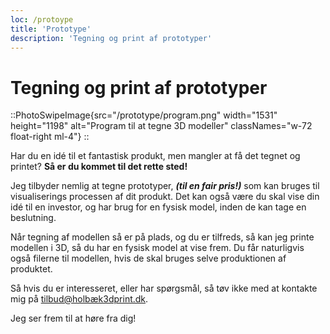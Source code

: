 ```yaml
---
loc: /protoype
title: 'Prototype'
description: 'Tegning og print af prototyper'
---
```


# Tegning og print af prototyper

::PhotoSwipeImage{src="/prototype/program.png" width="1531" height="1198" alt="Program til at tegne 3D modeller" classNames="w-72 float-right ml-4"}
::

Har du en idé til et fantastisk produkt, men mangler at få det tegnet og printet? **Så er du kommet til det rette sted!**

Jeg tilbyder nemlig at tegne prototyper, ***(til en fair pris!)*** som kan bruges til visualiserings processen af dit produkt. Det kan også være du skal vise din idé til en investor, og har brug for en fysisk model, inden de kan tage en beslutning. 

Når tegning af modellen så er på plads, og du er tilfreds, så kan jeg printe modellen i 3D, så du har en fysisk model at vise frem. Du får naturligvis også filerne til modellen, hvis de skal bruges selve produktionen af produktet.

Så hvis du er interesseret, eller har spørgsmål, så tøv ikke med at kontakte mig på [tilbud@holbæk3dprint.dk](mailto:tilbud@holbæk3dprint.dk). 

Jeg ser frem til at høre fra dig!